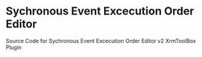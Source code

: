 # Sychronous Event Excecution Order Editor
Source Code for Sychronous Event Excecution Order Editor v2 XrmToolBox Plugin 
